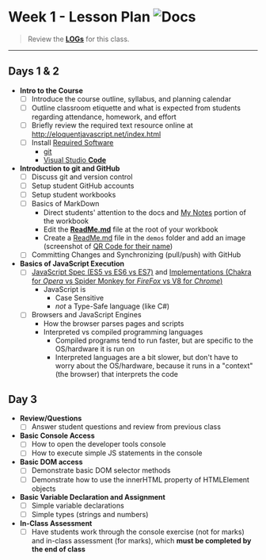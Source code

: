 # Week 1 - Lesson Plan ![Docs](https://img.shields.io/badge/Documentation%20Status-10--40%25%20Rough%20Outline-red?logo=Read%20the%20Docs)

> Review the [**LOGs**](./LOGs.md) for this class.

----

## Days 1 & 2

<!-- This first class is an introduction and setup class -->


- **Intro to the Course**
  - [ ] Introduce the course outline, syllabus, and planning calendar
  - [ ] Outline classroom etiquette and what is expected from students regarding attendance, homework, and effort
  - [ ] Briefly review the required text resource online at http://eloquentjavascript.net/index.html
  - [ ] Install [Required Software](../../ReadMe.md)
    - [git](https://git-scm.com/downloads)
    - [Visual Studio **Code**](https://code.visualstudio.com)
- **Introduction to git and GitHub**
  - [ ] Discuss git and version control
  - [ ] Setup student GitHub accounts
  - [ ] Setup student workbooks
  - [ ] Basics of MarkDown
    - Direct students' attention to the docs and [My Notes](../../docs/mynotes/ReadMe.md) portion of the workbook
    - Edit the [**ReadMe.md**](../../ReadMe.md) file at the root of your workbook
    - Create a [ReadMe.md](./demos/ReadMe.md) file in the `demos` folder and add an image (screenshot of [QR Code for their name](https://www.the-qrcode-generator.com/))
  - [ ] Committing Changes and Synchronizing (pull/push) with GitHub
- **Basics of JavaScript Execution**
  - [ ] [JavaScript Spec (ES5 vs ES6 vs ES7)](https://developer.mozilla.org/en-US/docs/Web/JavaScript/Language_Resources) and [Implementations (Chakra for *Opera* vs Spider Monkey for *FireFox* vs V8 for *Chrome*)](https://developer.mozilla.org/en-US/docs/Web/JavaScript/Language_Resources#Implementations)
    - JavaScript is
      - Case Sensitive
      - *not* a Type-Safe language (like C#)
  - [ ] Browsers and JavaScript Engines
    - How the browser parses pages and scripts
    - Interpreted vs compiled programming languages
      - Compiled programs tend to run faster, but are specific to the OS/hardware it is run on
      - Interpreted languages are a bit slower, but don't have to worry about the OS/hardware, because it runs in a "context" (the browser) that interprets the code

## Day 3

<!-- Demo the effect of a pull and the need for synchronizing by adding a commit to each student's repository  -->
<!-- JavaScript editing in the Browser + First assignment -->

- **Review/Questions**
  - [ ] Answer student questions and review from previous class
- **Basic Console Access**
  - [ ] How to open the developer tools console
  - [ ] How to execute simple JS statements in the console
- **Basic DOM access**
  - [ ] Demonstrate basic DOM selector methods
  - [ ] Demonstrate how to use the innerHTML property of HTMLElement objects
- **Basic Variable Declaration and Assignment**
  - [ ] Simple variable declarations
  - [ ] Simple types (strings and numbers)
- **In-Class Assessment**
  - [ ] Have students work through the console exercise (not for marks) and in-class assessment (for marks), which **must be completed by the end of class** <!--(only release the in-class assessment in class on this day via GitHub Classroom Assignment; DO NOT release through Moodle).-->
